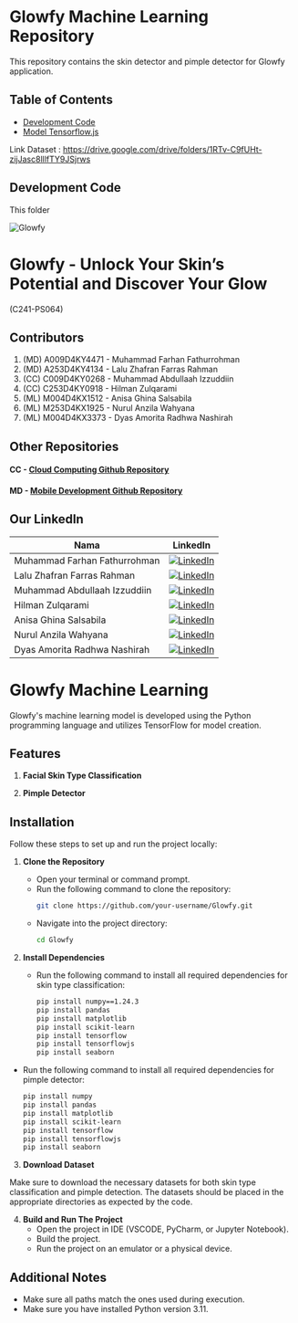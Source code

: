 # Glowfy Machine Learning Repository



This repository contains the skin detector and pimple detector for Glowfy application.

## Table of Contents

- [Development Code](#Development-code)
- [Model Tensorflow.js](#Model-Tensorflow.js)

Link Dataset : https://drive.google.com/drive/folders/1RTv-C9fUHt-zijJasc8lllfTY9JSjrws

## Development Code

This folder

![Glowfy](https://github.com/dMorran/ML_Capstone/blob/75dad315d3a7fda4646aec9753949fa3e372a6e2/demo.png)

# Glowfy - Unlock Your Skin’s Potential and Discover Your Glow

(C241-PS064)

## Contributors

1. (MD) A009D4KY4471 - Muhammad Farhan Fathurrohman
2. (MD) A253D4KY4134 - Lalu Zhafran Farras Rahman
3. (CC) C009D4KY0268 - Muhammad Abdullaah Izzuddiin
4. (CC) C253D4KY0918 - Hilman Zulqarami
5. (ML) M004D4KX1512 - Anisa Ghina Salsabila
6. (ML) M253D4KX1925 - Nurul Anzila Wahyana
7. (ML) M004D4KX3373 - Dyas Amorita Radhwa Nashirah

## Other Repositories

#### CC - [Cloud Computing Github Repository](https://github.com/EMNYZER/Glowfy)

#### MD - [Mobile Development Github Repository](https://github.com/farhanfath/Glowfy)

## Our LinkedIn
| Nama       | LinkedIn     |
|---------------|-------------|
| Muhammad Farhan Fathurrohman| [![LinkedIn](https://img.shields.io/badge/LinkedIn-0077B5?style=for-the-badge&logo=linkedin&logoColor=white)](https://www.linkedin.com/in/farhan-fathur/)|
| Lalu Zhafran Farras Rahman|[![LinkedIn](https://img.shields.io/badge/LinkedIn-0077B5?style=for-the-badge&logo=linkedin&logoColor=white)](https://www.linkedin.com/in/laluzhafran/)|
| Muhammad Abdullaah Izzuddiin|[![LinkedIn](https://img.shields.io/badge/LinkedIn-0077B5?style=for-the-badge&logo=linkedin&logoColor=white)](https://www.linkedin.com/in/muhammad-abdullaah-izzuddiin/)|
| Hilman Zulqarami|[![LinkedIn](https://img.shields.io/badge/LinkedIn-0077B5?style=for-the-badge&logo=linkedin&logoColor=white)](https://www.linkedin.com/in/hilman-zulqarami/)|
| Anisa Ghina Salsabila|[![LinkedIn](https://img.shields.io/badge/LinkedIn-0077B5?style=for-the-badge&logo=linkedin&logoColor=white)](https://www.linkedin.com/in/anisa-ghina-salsabila-652723220/)|
| Nurul Anzila Wahyana|[![LinkedIn](https://img.shields.io/badge/LinkedIn-0077B5?style=for-the-badge&logo=linkedin&logoColor=white)](https://www.linkedin.com/in/nurul-anzila-wahyana/)|
| Dyas Amorita Radhwa Nashirah|[![LinkedIn](https://img.shields.io/badge/LinkedIn-0077B5?style=for-the-badge&logo=linkedin&logoColor=white)](https://www.linkedin.com/in/dyas-amorita-radhwa-nashirah-1044a2222/)|

# **Glowfy Machine Learning**

Glowfy's machine learning model is developed using the Python programming language and utilizes TensorFlow for model creation.


## **Features**

1. **Facial Skin Type Classification**

2. **Pimple Detector**

   
## **Installation**

Follow these steps to set up and run the project locally:

1. **Clone the Repository**
   - Open your terminal or command prompt.
   - Run the following command to clone the repository:
     ```bash
     git clone https://github.com/your-username/Glowfy.git
     ```
   - Navigate into the project directory:
     ```bash
     cd Glowfy
     ```

2. **Install Dependencies**
   - Run the following command to install all required dependencies for skin type classification:
     ```bash
     pip install numpy==1.24.3
     pip install pandas
     pip install matplotlib
     pip install scikit-learn
     pip install tensorflow
     pip install tensorflowjs
     pip install seaborn
     ```
  
  - Run the following command to install all required dependencies for pimple detector:
     ```bash
     pip install numpy
     pip install pandas
     pip install matplotlib
     pip install scikit-learn
     pip install tensorflow
     pip install tensorflowjs
     pip install seaborn
     ```

3. **Download Dataset**

Make sure to download the necessary datasets for both skin type classification and pimple detection. The datasets should be placed in the appropriate directories as expected by the code.

4. **Build and Run The Project**
   - Open the project in IDE (VSCODE, PyCharm, or Jupyter Notebook).
   - Build the project.
   - Run the project on an emulator or a physical device.

## **Additional Notes**

- Make sure all paths match the ones used during execution.
- Make sure you have installed Python version 3.11.



